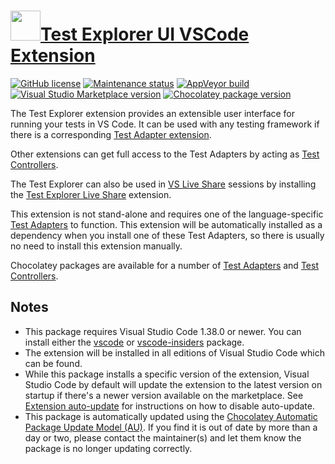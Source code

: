 # [<img src="https://cdn.jsdelivr.net/gh/dgalbraith/chocolatey-packages@84caa278732a2ec09d33dae120723b2f8de96bc2/icons/vscode-test-explorer.png" width="48" height="48" />Test Explorer UI VSCode Extension](https://chocolatey.org/packages/vscode-test-explorer)

[![GitHub license](https://img.shields.io/github/license/hbenl/vscode-test-explorer)](https://github.com/hbenl/vscode-test-explorer/blob/master/LICENSE)
[![Maintenance status](https://img.shields.io/badge/maintained%3F-yes-green.svg)](https://github.com/dgalbraith/chocolatey-packages/graphs/commit-activity)
[![AppVeyor build](https://img.shields.io/appveyor/ci/dgalbraith/chocolatey-packages)](https://ci.appveyor.com/project/dgalbraith/chocolatey-packages)
[![Visual Studio Marketplace version](https://img.shields.io/visual-studio-marketplace/v/hbenl.vscode-test-explorer?label=Marketplace)](https://marketplace.visualstudio.com/items?itemName=hbenl.vscode-test-explorer)
[![Chocolatey package version](https://img.shields.io/chocolatey/v/vscode-test-explorer?label=Chocolatey)](https://chocolatey.org/packages/vscode-test-explorer)

The Test Explorer extension provides an extensible user interface for running
your tests in VS Code. It can be used with any testing framework if there is a
corresponding [Test Adapter extension](https://marketplace.visualstudio.com/items?itemName=hbenl.vscode-test-explorer#test-adapters).

Other extensions can get full access to the Test Adapters by acting as
[Test Controllers](https://marketplace.visualstudio.com/items?itemName=hbenl.vscode-test-explorer#test-controllers).

The Test Explorer can also be used in [VS Live Share](https://aka.ms/vsls)
sessions by installing the [Test Explorer Live Share](https://chocolatey.org/packages/vscode-test-explorer-live-share) extension.

This extension is not stand-alone and requires one of the language-specific
[Test Adapters](https://marketplace.visualstudio.com/items?itemName=hbenl.vscode-test-explorer#test-adapters)
to function.  This extension will be automatically installed as a dependency when you
install one of these Test Adapters, so there is usually no need to install this
extension manually.

Chocolatey packages are available for a number of [Test Adapters](https://www.chocolatey.org/packages?q=tag%3Avscode-test-explorer-adapter)
and [Test Controllers](https://www.chocolatey.org/packages?q=tag%3Avscode-test-explorer-controller).

## Notes

* This package requires Visual Studio Code 1.38.0 or newer.
  You can install either the [vscode](https://chocolatey.org/packages/vscode) or [vscode-insiders](https://chocolatey.org/packages/vscode-insiders) package.
* The extension will be installed in all editions of Visual Studio Code which can be found.
* While this package installs a specific version of the extension, Visual Studio Code by default will update the extension to the latest version on startup if there's a newer version available on the marketplace.
  See [Extension auto-update](https://code.visualstudio.com/docs/editor/extension-gallery#_extension-autoupdate) for instructions on how to disable auto-update.
* This package is automatically updated using the [Chocolatey Automatic Package Update Model (AU)](https://github.com/majkinetor/au/blob/master/README.md).
  If you find it is out of date by more than a day or two, please contact the maintainer(s) and let them know the package is no longer updating correctly.

